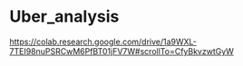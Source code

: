 # Uber_analysis
 
https://colab.research.google.com/drive/1a9WXL-7TEI98nuPSRCwM6PfBT01jFV7W#scrollTo=CfyBkvzwtGyW
